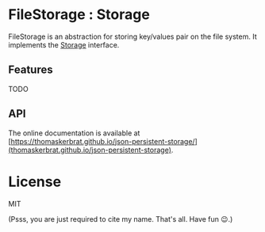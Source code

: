 
# FileStorage : Storage

FileStorage is an abstraction for storing key/values pair on the file system.
It implements the [Storage](https://html.spec.whatwg.org/multipage/webstorage.html#the-storage-interface) interface.

## Features

TODO

## API

The online documentation is available at [https://thomaskerbrat.github.io/json-persistent-storage/](thomaskerbrat.github.io/json-persistent-storage).

# License

MIT

(Psss, you are just required to cite my name. That's all. Have fun :wink:.)
